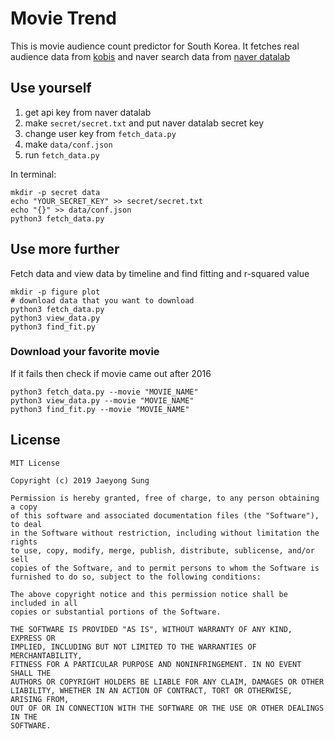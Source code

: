 # Movie Trend

This is movie audience count predictor for South Korea.
It fetches real audience data from [kobis](http://www.kobis.or.kr/kobis/business/main/main.do) and naver search data from [naver datalab](https://datalab.naver.com/)

## Use yourself

1. get api key from naver datalab
1. make `secret/secret.txt` and put naver datalab secret key
1. change user key from `fetch_data.py`
1. make `data/conf.json`
1. run `fetch_data.py`

In terminal:

```shell script
mkdir -p secret data
echo "YOUR_SECRET_KEY" >> secret/secret.txt
echo "{}" >> data/conf.json
python3 fetch_data.py
```

## Use more further

Fetch data and view data by timeline and find fitting and r-squared value

```shell script
mkdir -p figure plot
# download data that you want to download
python3 fetch_data.py
python3 view_data.py
python3 find_fit.py
```

### Download your favorite movie

If it fails then check if movie came out after 2016

```shell script
python3 fetch_data.py --movie "MOVIE_NAME"
python3 view_data.py --movie "MOVIE_NAME"
python3 find_fit.py --movie "MOVIE_NAME"
```

## License

```
MIT License

Copyright (c) 2019 Jaeyong Sung

Permission is hereby granted, free of charge, to any person obtaining a copy
of this software and associated documentation files (the "Software"), to deal
in the Software without restriction, including without limitation the rights
to use, copy, modify, merge, publish, distribute, sublicense, and/or sell
copies of the Software, and to permit persons to whom the Software is
furnished to do so, subject to the following conditions:

The above copyright notice and this permission notice shall be included in all
copies or substantial portions of the Software.

THE SOFTWARE IS PROVIDED "AS IS", WITHOUT WARRANTY OF ANY KIND, EXPRESS OR
IMPLIED, INCLUDING BUT NOT LIMITED TO THE WARRANTIES OF MERCHANTABILITY,
FITNESS FOR A PARTICULAR PURPOSE AND NONINFRINGEMENT. IN NO EVENT SHALL THE
AUTHORS OR COPYRIGHT HOLDERS BE LIABLE FOR ANY CLAIM, DAMAGES OR OTHER
LIABILITY, WHETHER IN AN ACTION OF CONTRACT, TORT OR OTHERWISE, ARISING FROM,
OUT OF OR IN CONNECTION WITH THE SOFTWARE OR THE USE OR OTHER DEALINGS IN THE
SOFTWARE.
```
